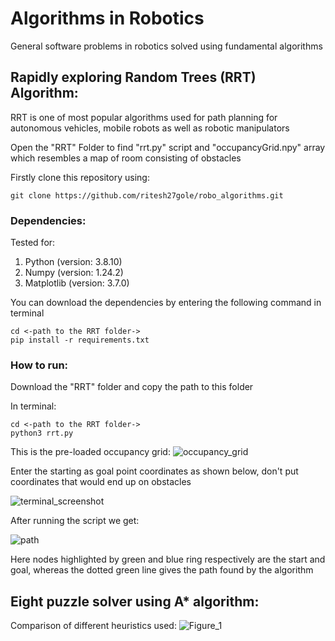 # Algorithms in Robotics

General software problems in robotics solved using fundamental algorithms

## Rapidly exploring Random Trees (RRT) Algorithm: 
RRT is one of most popular algorithms used for path planning for autonomous vehicles, mobile robots as well as robotic manipulators

Open the "RRT" Folder to find "rrt.py" script and "occupancyGrid.npy" array which resembles a map of room consisting of obstacles

Firstly clone this repository using: 
```
git clone https://github.com/ritesh27gole/robo_algorithms.git
```

### Dependencies:
Tested for:  
1. Python (version: 3.8.10)
2. Numpy (version: 1.24.2)
3. Matplotlib (version: 3.7.0)  <br>

You can download the dependencies by entering the following command in terminal
```
cd <-path to the RRT folder->
pip install -r requirements.txt
```
### How to run:
Download the "RRT" folder and copy the path to this folder

In terminal:
```
cd <-path to the RRT folder->
python3 rrt.py
```
This is the pre-loaded occupancy grid:
![occupancy_grid](https://user-images.githubusercontent.com/83658560/219943838-73637cb4-1019-4958-8207-e05cd6491abc.png)

Enter the starting as goal point coordinates as shown below, don't put coordinates that would end up on obstacles

![terminal_screenshot](https://user-images.githubusercontent.com/83658560/219943849-a6565287-da28-412a-aaa6-1d8381c1a60c.png)

After running the script we get:

![path](https://user-images.githubusercontent.com/83658560/219960438-e7d92885-6ec2-40ff-b006-f97c95fe293f.png)

Here nodes highlighted by green and blue ring respectively are the start and goal, whereas the dotted green line gives the path found by the algorithm

## Eight puzzle solver using A* algorithm:

Comparison of different heuristics used:
![Figure_1](https://user-images.githubusercontent.com/83658560/224112173-110c2ebc-870a-4845-a384-28b3f1e2525c.png)



